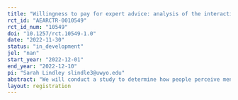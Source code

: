 ```yaml
---
title: "Willingness to pay for expert advice: analysis of the interaction of gender and language type"
rct_id: "AEARCTR-0010549"
rct_id_num: "10549"
doi: "10.1257/rct.10549-1.0"
date: "2022-11-30"
status: "in_development"
jel: "nan"
start_year: "2022-12-01"
end_year: "2022-12-10"
pi: "Sarah Lindley slindle3@uwyo.edu"
abstract: "We will conduct a study to determine how people perceive men and women using tentative and assertive language. We will examine whether the perception of our treatments creates a difference in the willingness to pay for an expert for each gender and language type combination. "
layout: registration
---
```


